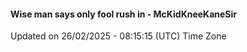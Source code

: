 #### Wise man says only fool rush in - McKidKneeKaneSir
Updated on 26/02/2025 - 08:15:15 (UTC) Time Zone
